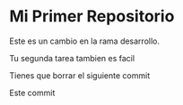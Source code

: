 # Mi Primer Repositorio
Este es un cambio en la rama desarrollo.

Tu segunda tarea tambien es facil

Tienes que borrar el siguiente commit

Este commit